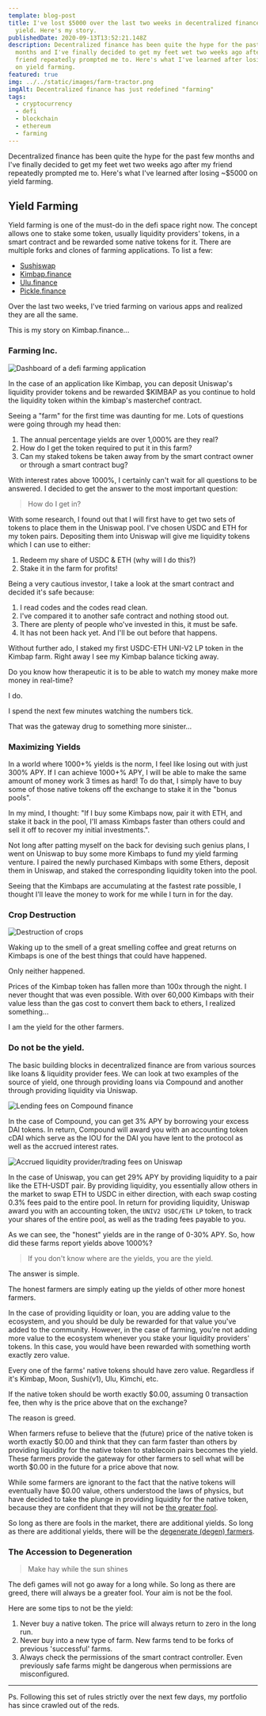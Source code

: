```yaml
---
template: blog-post
title: I've lost $5000 over the last two weeks in decentralized finance farming
  yield. Here's my story.
publishedDate: 2020-09-13T13:52:21.148Z
description: Decentralized finance has been quite the hype for the past few
  months and I've finally decided to get my feet wet two weeks ago after my
  friend repeatedly prompted me to. Here's what I've learned after losing ~$5000
  on yield farming.
featured: true
img: ../../static/images/farm-tractor.png
imgAlt: Decentralized finance has just redefined "farming"
tags:
  - cryptocurrency
  - defi
  - blockchain
  - ethereum
  - farming
---
```

Decentralized finance has been quite the hype for the past few months and I've finally decided to get my feet wet two weeks ago after my friend repeatedly prompted me to. Here's what I've learned after losing ~\$5000 on yield farming.

## Yield Farming

Yield farming is one of the must-do in the defi space right now. The concept allows one to stake some token, usually liquidity providers' tokens, in a smart contract and be rewarded some native tokens for it. There are multiple forks and clones of farming applications. To list a few:

- [Sushiswap](https://sushiswap.org/)
- [Kimbap.finance](http://kimbap.finance/)
- [Ulu.finance](https://ulu.finance/)
- [Pickle.finance](http://pickle.finance/)

Over the last two weeks, I've tried farming on various apps and realized they are all the same. 

This is my story on Kimbap.finance...

### Farming Inc.

![Dashboard of a defi farming application](../../static/images/defi-farming-dashboard.png)

In the case of an application like Kimbap, you can deposit Uniswap's liquidity provider tokens and be rewarded \$KIMBAP as you continue to hold the liquidity token within the kimbap's masterchef contract.

Seeing a "farm" for the first time was daunting for me. Lots of questions were going through my head then:

1. The annual percentage yields are over 1,000% are they real?
2. How do I get the token required to put it in this farm?
3. Can my staked tokens be taken away from by the smart contract owner or through a smart contract bug?

With interest rates above 1000%, I certainly can't wait for all questions to be answered. I decided to get the answer to the most important question:

> How do I get in?

With some research, I found out that I will first have to get two sets of tokens to place them in the Uniswap pool. I've chosen USDC and ETH for my token pairs. Depositing them into Uniswap will give me liquidity tokens which I can use to either:

1. Redeem my share of USDC & ETH (why will I do this?)
2. Stake it in the farm for profits!

Being a very cautious investor, I take a look at the smart contract and decided it's safe because:

1. I read codes and the codes read clean.
1. I've compared it to another safe contract and nothing stood out.
1. There are plenty of people who've invested in this, it must be safe.
1. It has not been hack yet. And I'll be out before that happens.

Without further ado, I staked my first USDC-ETH UNI-V2 LP token in the Kimbap farm. Right away I see my Kimbap balance ticking away.

Do you know how therapeutic it is to be able to watch my money make more money in real-time?

I do.

I spend the next few minutes watching the numbers tick.

That was the gateway drug to something more sinister...

### Maximizing Yields

In a world where 1000+% yields is the norm, I feel like losing out with just 300% APY. If I can achieve 1000+% APY, I will be able to make the same amount of money work 3 times as hard! To do that, I simply have to buy some of those native tokens off the exchange to stake it in the "bonus pools".

In my mind, I thought: "If I buy some Kimbaps now, pair it with ETH, and stake it back in the pool, I'll amass Kimbaps faster than others could and sell it off to recover my initial investments.".

Not long after patting myself on the back for devising such genius plans, I went on Uniswap to buy some more Kimbaps to fund my yield farming venture. I paired the newly purchased Kimbaps with some Ethers, deposit them in Uniswap, and staked the corresponding liquidity token into the pool.

Seeing that the Kimbaps are accumulating at the fastest rate possible, I thought I'll leave the money to work for me while I turn in for the day.

### Crop Destruction

![Destruction of crops](../../static/images/crop-destroyed.png)

Waking up to the smell of a great smelling coffee and great returns on Kimbaps is one of the best things that could have happened.

Only neither happened.

Prices of the Kimbap token has fallen more than 100x through the night. I never thought that was even possible. With over 60,000 Kimbaps with their value less than the gas cost to convert them back to ethers, I realized something...

I am the yield for the other farmers.

### Do not be the yield.

The basic building blocks in decentralized finance are from various sources like loans & liquidity provider fees. We can look at two examples of the source of yield, one through providing loans via Compound and another through providing liquidity via Uniswap.

![Lending fees on Compound finance](../../static/images/defi-compound-lending-fee.png)

In the case of Compound, you can get 3% APY by borrowing your excess DAI tokens. In return, Compound will award you with an accounting token cDAI which serve as the IOU for the DAI you have lent to the protocol as well as the accrued interest rates.

![Accrued liquidity provider/trading fees on Uniswap](../../static/images/defi-uniswap-fees.png)

In the case of Uniswap, you can get 29% APY by providing liquidity to a pair like the ETH-USDT pair. By providing liquidity, you essentially allow others in the market to swap ETH to USDC in either direction, with each swap costing 0.3% fees paid to the entire pool. In return for providing liquidity, Uniswap award you with an accounting token, the `UNIV2 USDC/ETH LP` token, to track your shares of the entire pool, as well as the trading fees payable to you.

As we can see, the "honest" yields are in the range of 0-30% APY. So, how did these farms report yields above 1000%?

> If you don't know where are the yields, you are the yield.

The answer is simple.

The honest farmers are simply eating up the yields of other more honest farmers.

In the case of providing liquidity or loan, you are adding value to the ecosystem, and you should be duly be rewarded for that value you've added to the community. However, in the case of farming, you're not adding more value to the ecosystem whenever you stake your liquidity providers' tokens. In this case, you would have been rewarded with something worth exactly zero value.

Every one of the farms' native tokens should have zero value. Regardless if it's Kimbap, Moon, Sushi(v1), Ulu, Kimchi, etc.

If the native token should be worth exactly \$0.00, assuming 0 transaction fee, then why is the price above that on the exchange?

The reason is greed.

When farmers refuse to believe that the (future) price of the native token is worth exactly $0.00 and think that they can farm faster than others by providing liquidity for the native token to stablecoin pairs becomes the yield. These farmers provide the gateway for other farmers to sell what will be worth $0.00 in the future for a price above that now.

While some farmers are ignorant to the fact that the native tokens will eventually have \$0.00 value, others understood the laws of physics, but have decided to take the plunge in providing liquidity for the native token, because they are confident that they will not be [the greater fool](https://en.wikipedia.org/wiki/Greater_fool_theory).

So long as there are fools in the market, there are additional yields. So long as there are additional yields, there will be the [degenerate (degen) farmers](https://au.news.yahoo.com/defi-degens-gaming-ethereum-money-201333873.html).

### The Accession to Degeneration

> Make hay while the sun shines

The defi games will not go away for a long while. So long as there are greed, there will always be a greater fool. Your aim is not be the fool.

Here are some tips to not be the yield:

1. Never buy a native token. The price will always return to zero in the long run.
1. Never buy into a new type of farm. New farms tend to be forks of previous 'successful' farms.
1. Always check the permissions of the smart contract controller. Even previously safe farms might be dangerous when permissions are misconfigured.

---

Ps. Following this set of rules strictly over the next few days, my portfolio has since crawled out of the reds.
